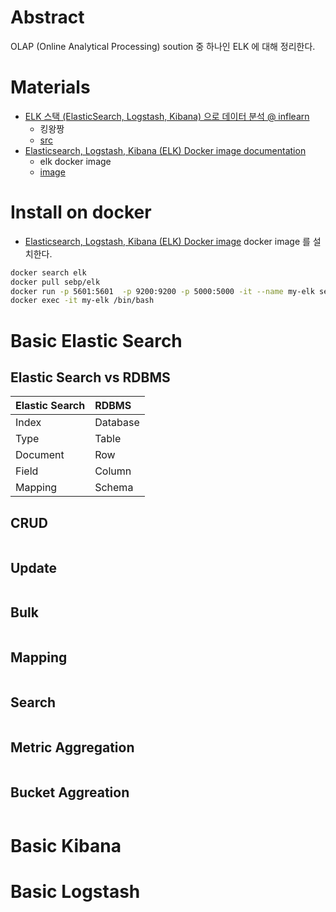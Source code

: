 # Abstract

OLAP (Online Analytical Processing) soution 중 하나인 ELK 에 대해 정리한다.

# Materials

* [ELK 스택 (ElasticSearch, Logstash, Kibana) 으로 데이터 분석 @ inflearn](https://www.inflearn.com/course/elk-%EC%8A%A4%ED%83%9D-%EB%8D%B0%EC%9D%B4%ED%84%B0-%EB%B6%84%EC%84%9D/lecture/5506)
  * 킹왕짱
  * [src](https://github.com/minsuk-heo/BigData)
* [Elasticsearch, Logstash, Kibana (ELK) Docker image documentation](https://elk-docker.readthedocs.io/)
  * elk docker image
  * [image](https://hub.docker.com/r/sebp/elk)

# Install on docker

* [Elasticsearch, Logstash, Kibana (ELK) Docker image](https://hub.docker.com/r/sebp/elk) docker image 를 설치한다.


```bash
docker search elk
docker pull sebp/elk
docker run -p 5601:5601  -p 9200:9200 -p 5000:5000 -it --name my-elk sebp/elk
docker exec -it my-elk /bin/bash
```

# Basic Elastic Search

## Elastic Search vs RDBMS

| Elastic Search | RDBMS |
|:---------------|:------|
| Index          | Database |
| Type | Table |
| Document | Row |
| Field | Column |
| Mapping | Schema |

## CRUD

```bash
```

## Update

```bash
```

## Bulk

```bash
```

## Mapping

```bash
```

## Search

```bash
```

## Metric Aggregation

```bash
```

## Bucket Aggreation

```bash
```

# Basic Kibana

# Basic Logstash